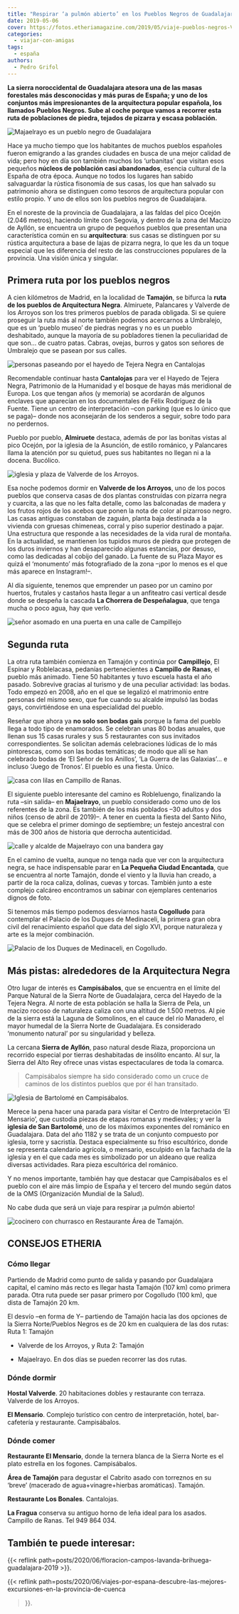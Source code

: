 ```yaml
---
title: "Respirar ‘a pulmón abierto’ en los Pueblos Negros de Guadalajara"
date: 2019-05-06
cover: https://fotos.etheriamagazine.com/2019/05/viaje-pueblos-negros-Valverde-de-los-Arroyos.jpg
categories: 
  - viajar-con-amigas
tags: 
  - españa
authors: 
  - Pedro Grifol
---
```


**La sierra noroccidental de Guadalajara atesora una de las masas forestales más 
desconocidas y más puras de España; y uno de los conjuntos más impresionantes de la 
arquitectura popular española, los llamados Pueblos Negros. Sube al coche porque vamos a 
recorrer esta ruta de poblaciones de piedra, tejados de pizarra y escasa población.** 

![Majaelrayo es un pueblo negro de Guadalajara](https://fotos.etheriamagazine.com/2019/05/viaje-pueblos-negros-Majaelrayo.jpg "Majaelrayo, población de la Ruta de los pueblos negros de Guadalajara.")

Hace ya mucho tiempo que los habitantes de muchos pueblos españoles fueron emigrando a 
las grandes ciudades en busca de una mejor calidad de vida; pero hoy en día son también 
muchos los ‘urbanitas’ que visitan esos pequeños **núcleos de población casi 
abandonados**, esencia cultural de la España de otra época. Aunque no todos los lugares 
han sabido salvaguardar la rústica fisonomía de sus casas, los que han salvado su 
patrimonio ahora se distinguen como tesoros de arquitectura popular con estilo propio. Y 
uno de ellos son los pueblos negros de Guadalajara. 

En el noreste de la provincia de Guadalajara, a las faldas del pico Ocejón (2.046 
metros), haciendo límite con Segovia, y dentro de la zona del Macizo de Ayllón, se 
encuentra un grupo de pequeños pueblos que presentan una característica común en su 
**arquitectura**: sus casas se distinguen por su rústica arquitectura a base de lajas de 
pizarra negra, lo que les da un toque especial que les diferencia del resto de las 
construcciones populares de la provincia. Una visión única y singular. 

## Primera ruta por los pueblos negros

A cien kilómetros de Madrid, en la localidad de **Tamajón**, se bifurca la **ruta de los 
pueblos de Arquitectura Negra**. Almiruete, Palancares y Valverde de los Arroyos son los 
tres primeros pueblos de parada obligada. Si se quiere proseguir la ruta más al norte 
también podemos acercarnos a Umbralejo, que es un ‘pueblo museo’ de piedras negras y no 
es un pueblo deshabitado, aunque la mayoría de su pobladores tienen la peculiaridad de 
que son… de cuatro patas. Cabras, ovejas, burros y gatos son señores de Umbralejo que se 
pasean por sus calles. 

![personas paseando por el hayedo de Tejera Negra en Cantalojas](https://fotos.etheriamagazine.com/2019/05/Hayedo-tejera-negra-Cantalojas.jpg "Hayedo de Tejera Negra, en Cantalojas.")

Recomendable continuar hasta **Cantalojas** para ver el Hayedo de Tejera Negra, 
Patrimonio de la Humanidad y el bosque de hayas más meridional de Europa. Los que tengan 
años (y memoria) se acordarán de algunos enclaves que aparecían en los documentales de 
Félix Rodríguez de la Fuente. Tiene un centro de interpretación –con parking (que es lo 
único que se paga)– donde nos aconsejarán de los senderos a seguir, sobre todo para no 
perdernos. 

Pueblo por pueblo, **Almiruete** destaca, además de por las bonitas vistas al pico 
Ocejón, por la iglesia de la Asunción, de estilo románico, y Palancares llama la 
atención por su quietud, pues sus habitantes no llegan ni a la docena. Bucólico. 

![iglesia y plaza de Valverde de los Arroyos.](https://fotos.etheriamagazine.com/2019/05/viaje-pueblos-negros-Valverde-de-los-Arroyos.jpg "Valverde de los Arroyos.")

Esa noche podemos dormir en **Valverde de los Arroyos**, uno de los pocos pueblos que 
conserva casas de dos plantas construidas con pizarra negra y cuarcita, a las que no les 
falta detalle, como las balconadas de madera y los frutos rojos de los acebos que ponen 
la nota de color al pizarroso negro. Las casas antiguas constaban de zaguán, planta baja 
destinada a la vivienda con gruesas chimeneas, corral y piso superior destinado a pajar. 
Una estructura que responde a las necesidades de la vida rural de montaña. En la 
actualidad, se mantienen los tupidos muros de piedra que protegen de los duros inviernos 
y han desaparecido algunas estancias, por desuso, como las dedicadas al cobijo del 
ganado. La fuente de su Plaza Mayor es quizá el ‘monumento’ más fotografiado de la zona 
–¡por lo menos es el que más aparece en Instagram!–. 

Al día siguiente, tenemos que emprender un paseo por un camino por huertos, frutales y 
castaños hasta llegar a un anfiteatro casi vertical desde donde se despeña la cascada 
**La Chorrera de Despeñalagua**, que tenga mucha o poco agua, hay que verlo. 

![señor asomado en una puerta en una calle de Campillejo](https://fotos.etheriamagazine.com/2019/05/viaje-pueblos-negros-Campillejo.jpg "Campillejo.")

## Segunda ruta

La otra ruta también comienza en Tamajón y continúa por **Campillejo**, El Espinar y 
Roblelacasa, pedanías pertenecientes a **Campillo de Ranas**, el pueblo más animado. 
Tiene 50 habitantes y tuvo escuela hasta el año pasado. Sobrevive gracias al turismo y 
de una peculiar actividad: las bodas. Todo empezó en 2008, año en el que se legalizó el 
matrimonio entre personas del mismo sexo, que fue cuando su alcalde impulsó las bodas 
gays, convirtiéndose en una especialidad del pueblo. 

Reseñar que ahora ya **no solo son bodas gais** porque la fama del pueblo llega a todo 
tipo de enamorados. Se celebran unas 80 bodas anuales, que llenan sus 15 casas rurales y 
sus 5 restaurantes con sus invitados correspondientes. Se solicitan además celebraciones 
lúdicas de lo más pintorescas, como son las bodas temáticas; de modo que allí se han 
celebrado bodas de ‘El Señor de los Anillos’, ‘La Guerra de las Galaxias’… e incluso 
‘Juego de Tronos’. El pueblo es una fiesta. Único. 

![casa con lilas en Campillo de Ranas.](https://fotos.etheriamagazine.com/2019/05/viaje-pueblos-negros-Campillo-de-Ranas.jpg "Campillo de Ranas.")

El siguiente pueblo interesante del camino es Robleluengo, finalizando la ruta –sin 
salida– en **Majaelrayo**, un pueblo considerado como uno de los referentes de la zona. 
Es también de los más poblados –30 adultos y dos niños (censo de abril de 2019)–. A 
tener en cuenta la fiesta del Santo Niño, que se celebra el primer domingo de 
septiembre; un festejo ancestral con más de 300 años de historia que derrocha 
autenticidad. 

![calle y alcalde de Majaelrayo con una bandera gay](https://fotos.etheriamagazine.com/2019/05/alcalde-Campillo-de-Ranas.jpg "Majaelrayo (Izq.) y Francisco Maroto, alcalde de Campillo de Ranas (Dcha.).")

En el camino de vuelta, aunque no tenga nada que ver con la arquitectura negra, se hace 
indispensable parar en **La Pequeña Ciudad Encantada**, que se encuentra al norte 
Tamajón, donde el viento y la lluvia han creado, a partir de la roca caliza, dolinas, 
cuevas y torcas. También junto a este complejo calcáreo encontramos un sabinar con 
ejemplares centenarios dignos de foto. 

Si tenemos más tiempo podemos desviarnos hasta **Cogolludo** para contemplar el Palacio 
de los Duques de Medinaceli, la primera gran obra civil del renacimiento español que 
data del siglo XVI, porque naturaleza y arte es la mejor combinación. 

![Palacio de los Duques de Medinaceli, en Cogolludo.](https://fotos.etheriamagazine.com/2019/05/viaje-pueblos-negros-Cogolludo.jpg "Palacio de los Duques de Medinaceli, en Cogolludo.")

## Más pistas: alrededores de la Arquitectura Negra

Otro lugar de interés es **Campisábalos**, que se encuentra en el límite del Parque 
Natural de la Sierra Norte de Guadalajara, cerca del Hayedo de la Tejera Negra. Al norte 
de esta población se halla la Sierra de Pela, un macizo rocoso de naturaleza caliza con 
una altitud de 1.500 metros. Al pie de la sierra está la Laguna de Somolinos, en el 
cauce del río Manadero, el mayor humedal de la Sierra Norte de Guadalajara. Es 
considerado ‘monumento natural’ por su singularidad y belleza. 

La cercana **Sierra de Ayllón**, paso natural desde Riaza, proporciona un recorrido 
especial por tierras deshabitadas de insólito encanto. Al sur, la Sierra del Alto Rey 
ofrece unas vistas espectaculares de toda la comarca. 

> Campisábalos siempre ha sido considerado como un cruce de caminos de los distintos 
> pueblos que por él han transitado. 

![Iglesia de Bartolomé en Campisábalos.](https://fotos.etheriamagazine.com/2019/05/viaje-pueblos-negros-iglesia-Bartolome-Campisabalos.jpg "Iglesia de Bartolomé en Campisábalos.")

Merece la pena hacer una parada para visitar el Centro de Interpretación ‘El Mensario’, 
que custodia piezas de etapas romanas y medievales; y ver la **iglesia de San 
Bartolomé**, uno de los máximos exponentes del románico en Guadalajara. Data del año 
1182 y se trata de un conjunto compuesto por iglesia, torre y sacristía. Destaca 
especialmente su friso escultórico, donde se representa calendario agrícola, o mensario, 
esculpido en la fachada de la iglesia y en el que cada mes es simbolizado por un aldeano 
que realiza diversas actividades. Rara pieza escultórica del románico. 

Y no menos importante, también hay que destacar que Campisábalos es el pueblo con el 
aire más limpio de España y el tercero del mundo según datos de la OMS (Organización 
Mundial de la Salud). 

No cabe duda que será un viaje para respirar ¡a pulmón abierto! 

![cocinero con churrasco en Restaurante Área de Tamajón.](https://fotos.etheriamagazine.com/2019/05/restaurante-Tamajon-ruta-pueblos-negros.jpg "Restaurante Área de Tamajón.")

## CONSEJOS ETHERIA

### Cómo llegar

Partiendo de Madrid como punto de salida y pasando por Guadalajara capital, el camino 
más recto es llegar hasta Tamajón (107 km) como primera parada. Otra ruta puede ser 
pasar primero por Cogolludo (100 km), que dista de Tamajón 20 km. 

El desvío –en forma de Y– partiendo de Tamajón hacia las dos opciones de la Sierra 
Norte/Pueblos Negros es de 20 km en cualquiera de las dos rutas: Ruta 1: Tamajón 

- Valverde de los Arroyos, y Ruta 2: Tamajón 

- Majaelrayo. En dos días se pueden recorrer las dos rutas. 

### Dónde dormir

**Hostal Valverde**. 20 habitaciones dobles y restaurante con terraza. Valverde de los 
Arroyos. 

**El Mensario**. Complejo turístico con centro de interpretación, hotel, bar-cafetería y 
restaurante. Campisábalos. 

### Dónde comer

**Restaurante El Mensario**, donde la ternera blanca de la Sierra Norte es el plato 
estrella en los fogones. Campisábalos. 

**Área de Tamajón** para degustar el Cabrito asado con torreznos en su ‘breve’ (macerado 
de agua+vinagre+hierbas aromáticas). Tamajón. 

**Restaurante Los Bonales**. Cantalojas. 

**La Fragua** conserva su antiguo horno de leña ideal para los asados. Campillo de 
Ranas. Tel 949 864 034. 

## También te puede interesar:

{{< reflink path=posts/2020/06/floracion-campos-lavanda-brihuega-guadalajara-2019 >}}. 

{{< reflink 
path=posts/2020/06/viajes-por-espana-descubre-las-mejores-excursiones-en-la-provincia-de-cuenca 
>}}.
